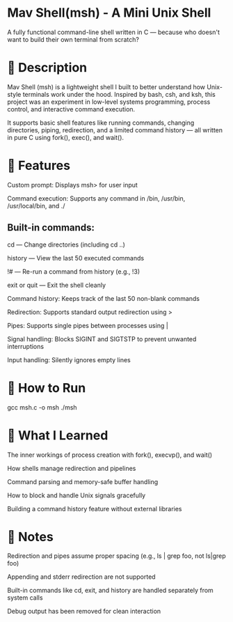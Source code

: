 # Mav Shell(msh) - A Mini Unix Shell
A fully functional command-line shell written in C — because who doesn't want to build their own terminal from scratch?

# 📘 Description
Mav Shell (msh) is a lightweight shell I built to better understand how Unix-style terminals work under the hood. Inspired by bash, csh, and ksh, this project was an experiment in low-level systems programming, process control, and interactive command execution.

It supports basic shell features like running commands, changing directories, piping, redirection, and a limited command history — all written in pure C using fork(), exec(), and wait().

# 🔧 Features
Custom prompt: Displays msh> for user input

Command execution: Supports any command in /bin, /usr/bin, /usr/local/bin, and ./

## Built-in commands:

cd — Change directories (including cd ..)

history — View the last 50 executed commands

!# — Re-run a command from history (e.g., !3)

exit or quit — Exit the shell cleanly

Command history: Keeps track of the last 50 non-blank commands

Redirection: Supports standard output redirection using >

Pipes: Supports single pipes between processes using |

Signal handling: Blocks SIGINT and SIGTSTP to prevent unwanted interruptions

Input handling: Silently ignores empty lines

# 🚀 How to Run

gcc msh.c -o msh
./msh

# 🧠 What I Learned
The inner workings of process creation with fork(), execvp(), and wait()

How shells manage redirection and pipelines

Command parsing and memory-safe buffer handling

How to block and handle Unix signals gracefully

Building a command history feature without external libraries

# 📌 Notes
Redirection and pipes assume proper spacing (e.g., ls | grep foo, not ls|grep foo)

Appending and stderr redirection are not supported

Built-in commands like cd, exit, and history are handled separately from system calls

Debug output has been removed for clean interaction
